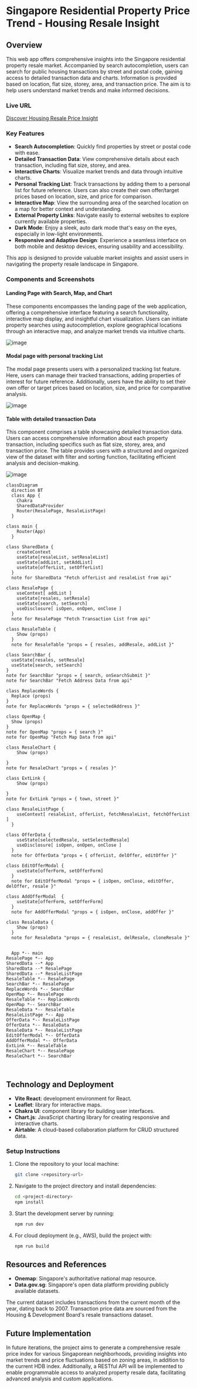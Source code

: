 # Singapore Residential Property Price Trend - Housing Resale Insight

## Overview

This web app offers comprehensive insights into the Singapore residential property resale market. Accompanied by search autocompletion, users can search for public housing transactions by street and postal code, gaining access to detailed transaction data and charts. Information is provided based on location, flat size, storey, area, and transaction price. The aim is to help users understand market trends and make informed decisions.

### Live URL

[Discover Housing Resale Price Insight](https://housing.creaturexd.com)

### Key Features

- **Search Autocompletion**: Quickly find properties by street or postal code with ease.
- **Detailed Transaction Data**: View comprehensive details about each transaction, including flat size, storey, and area.
- **Interactive Charts**: Visualize market trends and data through intuitive charts.
- **Personal Tracking List**: Track transactions by adding them to a personal list for future reference. Users can also create their own offer/target prices based on location, size, and price for comparison.
- **Interactive Map**: View the surrounding area of the searched location on a map for better context and understanding.
- **External Property Links**: Navigate easily to external websites to explore currently available properties.
- **Dark Mode**: Enjoy a sleek, auto dark mode that's easy on the eyes, especially in low-light environments.
- **Responsive and Adaptive Design**: Experience a seamless interface on both mobile and desktop devices, ensuring usability and accessibility.

This app is designed to provide valuable market insights and assist users in navigating the property resale landscape in Singapore.

### Components and Screenshots

#### Landing Page with Search, Map, and Chart

These components encompasses the landing page of the web application, offering a comprehensive interface featuring a search functionality, interactive map display, and insightful chart visualization. Users can initiate property searches using autocompletion, explore geographical locations through an interactive map, and analyze market trends via intuitive charts.

![image](public/Part-1.png)

#### Modal page with personal tracking List

The modal page presents users with a personalized tracking list feature. Here, users can manage their tracked transactions, adding properties of interest for future reference. Additionally, users have the ability to set their own offer or target prices based on location, size, and price for comparative analysis.

![image](public/Part-2.png)

#### Table with detailed transaction Data

This component comprises a table showcasing detailed transaction data. Users can access comprehensive information about each property transaction, including specifics such as flat size, storey, area, and transaction price. The table provides users with a structured and organized view of the dataset with filter and sorting function, facilitating efficient analysis and decision-making.

![image](public/Part-3.png)

```mermaid
classDiagram
  direction BT
  class App {
    Chakra
    SharedDataProvider
    Router(ResalePage, ResaleListPage)
  }

class main {
    Router(App)
  }

class SharedData {
    createContext
    useState[resaleList, setResaleList]
    useState[addList, setAddList]
    useState[offerList, setOfferList]
  }
  note for SharedData "Fetch offerList and resaleList from api"

class ResalePage {
    useContext[ addList ]
    useState[resales, setResale]
    useState[search, setSearch]
    useDisclosure[ isOpen, onOpen, onClose ]
  }
  note for ResalePage "Fetch Transaction List from api"

class ResaleTable {
    Show (props)
  }
  note for ResaleTable "props = { resales, addResale, addList }"

class SearchBar {
  useState[resales, setResale]
  useState[search, setSearch]
}
note for SearchBar "props = { search, onSearchSubmit }"
note for SearchBar "Fetch Address Data from api"

class ReplaceWords {
  Replace (props)
}
note for ReplaceWords "props = { selectedAddress }"

class OpenMap {
  Show (props)
}
note for OpenMap "props = { search }"
note for OpenMap "Fetch Map Data from api"

class ResaleChart {
    Show (props)

}
note for ResaleChart "props = { resales }"

class ExtLink {
    Show (props)

}
note for ExtLink "props = { town, street }"

class ResaleListPage {
    useContext[ resaleList, offerList, fetchResaleList, fetchOfferList ]
  }

class OfferData {
    useState[selectedResale, setSelectedResale]
    useDisclosure[ isOpen, onOpen, onClose ]
  }
  note for OfferData "props = { offerList, delOffer, editOffer }"

class EditOfferModal {
    useState[offerForm, setOfferForm]
  }
  note for EditOfferModal "props = { isOpen, onClose, editOffer, delOffer, resale }"

class AddOfferModal  {
    useState[offerForm, setOfferForm]
  }
  note for AddOfferModal "props = { isOpen, onClose, addOffer }"

class ResaleData {
    Show (props)
  }
  note for ResaleData "props = { resaleList, delResale, cloneResale }"


  App *-- main
ResalePage *-- App
SharedData --* App
SharedData --* ResalePage
SharedData --* ResaleListPage
ResaleTable *-- ResalePage
SearchBar *-- ResalePage
ReplaceWords *-- SearchBar
OpenMap *-- ResalePage
ResaleTable *-- ReplaceWords
OpenMap *-- SearchBar
ResaleData *-- ResaleTable
ResaleListPage *-- App
OfferData *-- ResaleListPage
OfferData *-- ResaleData
ResaleData *-- ResaleListPage
EditOfferModal *-- OfferData
AddOfferModal *-- OfferData
ExtLink *-- ResaleTable
ResaleChart *-- ResalePage
ResaleChart *-- SearchBar



```

## Technology and Deployment

- **Vite React**: development environment for React.
- **Leaflet**: library for interactive maps.
- **Chakra UI**: component library for building user interfaces.
- **Chart.js**: JavaScript charting library for creating responsive and interactive charts.
- **Airtable**: A cloud-based collaboration platform for CRUD structured data.

### Setup Instructions

1. Clone the repository to your local machine:
   ```bash
   git clone <repository-url>
   ```
2. Navigate to the project directory and install dependencies:
   ```bash
   cd <project-directory>
   npm install
   ```
3. Start the development server by running:
   ```bash
   npm run dev
   ```
4. For cloud deployment (e.g., AWS), build the project with:
   ```bash
   npm run build
   ```

## Resources and References

- **Onemap**: Singapore's authoritative national map resource.
- **Data.gov.sg**: Singapore's open data platform providing publicly available datasets.

The current dataset includes transactions from the current month of the year, dating back to 2007. Transaction price data are sourced from the Housing & Development Board's resale transactions dataset.

## Future Implementation

In future iterations, the project aims to generate a comprehensive resale price index for various Singaporean neighborhoods, providing insights into market trends and price fluctuations based on zoning areas, in addition to the current HDB index. Additionally, a RESTful API will be implemented to enable programmable access to analyzed property resale data, facilitating advanced analysis and custom applications.
